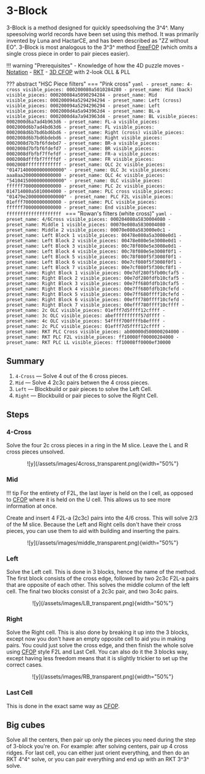 # 3-Block

3-Block is a method designed for quickly speedsolving the 3^4^. Many speesolving world records have been set using this method. It was primarily invented by Luna and HactarCE, and has been described as "ZZ without EO". 3-Block is most analogous to the 3^3^ method [FreeFOP] (which omits a single cross piece in order to pair pieces easier).

!!! warning "Prerequisites"
    - Knowledge of how the 4D puzzle moves
    - [Notation](/notation)
    - [RKT](/techniques/rkt)
    - [3D CFOP](https://jperm.net/3x3/cfop) with 2-look OLL & PLL

[FreeFOP]: https://www.speedsolving.com/wiki/index.php/FreeFOP

??? abstract "HSC Piece filters"
    === "Pink cross"
        ```yaml
        - preset_name: 4-cross
          visible_pieces: 000200080a5010284280
        - preset_name: Mid (back)
          visible_pieces: 000200084a5090294284
        - preset_name: Mid
          visible_pieces: 000200094a5294294294
        - preset_name: Left (cross)
          visible_pieces: 000200094a5294296294
        - preset_name: Left
          visible_pieces: 0002000d4a5a943962d4
        - preset_name: BL-a
          visible_pieces: 0002000d4a7a943963d4
        - preset_name: BL
          visible_pieces: 0002000d6a7ad4b963d6
        - preset_name: FL-a
          visible_pieces: 0002000d6b7ad4bd63d6
        - preset_name: FL
          visible_pieces: 0002008d6b7bd6bd6bd6
        - preset_name: Right (cross)
          visible_pieces: 0002008d6b7bd6bdebd6
        - preset_name: Right
          visible_pieces: 0002008d7b7bf6fdebd7
        - preset_name: BR-a
          visible_pieces: 0002008d7bfbf6fdefd7
        - preset_name: BR
          visible_pieces: 0002008dfbfbf7ffefdf
        - preset_name: FR-a
          visible_pieces: 0002008dfffbf7ffffdf
        - preset_name: FR
          visible_pieces: 0002008fffffffffffff
        - preset_name: OLC 2c
          visible_pieces: "01471400000000000000"
        - preset_name: OLC 3c
          visible_pieces: aaa8aa20000000000000
        - preset_name: OLC 4c
          visible_pieces: "54104150000000000000"
        - preset_name: OLC
          visible_pieces: ffffff70000000000000
        - preset_name: PLC 2c
          visible_pieces: 014714080a5010004000
        - preset_name: PLC cross
          visible_pieces: "01479e20000000000000"
        - preset_name: PLC F2L
          visible_pieces: 01efff70000000000000
        - preset_name: PLC
          visible_pieces: ffffff70000000000000
        - preset_name: End
          visible_pieces: ffffffffffffffffffff
        ```
    === "Rowan's filters (white cross)"
        ```yaml
        - preset_name: 4/6Cross
          visible_pieces: 000204080a5830004080
        - preset_name: Middle 1
          visible_pieces: 00070e080a5830004080
        - preset_name: Middle 2
          visible_pieces: 00070e080a583000e0c1
        - preset_name: Left Block 1
          visible_pieces: 00478e080a5a3008e0d1
        - preset_name: Left Block 2
          visible_pieces: 00478e080e5e3008e0d1
        - preset_name: Left Block 3
          visible_pieces: 00c78f080e5e3008e0d1
        - preset_name: Left Block 4
          visible_pieces: 00c78f080e5e3008f0f1
        - preset_name: Left Block 5
          visible_pieces: 00c78f080f5f3008f0f1
        - preset_name: Left Block 6
          visible_pieces: 00e7cf080f5f3008f0f1
        - preset_name: Left Block 7
          visible_pieces: 00e7cf080f5f300cf8f1
        - preset_name: Right Block 1
          visible_pieces: 00e7df280f5fb00cfaf5
        - preset_name: Right Block 2
          visible_pieces: 00e7df280fdfb10cfaf5
        - preset_name: Right Block 3
          visible_pieces: 00e7ff680fdfb10cfaf5
        - preset_name: Right Block 4
          visible_pieces: 00e7ff680fdfb10cfefd
        - preset_name: Right Block 5
          visible_pieces: 00e7ff680ffff10cfefd
        - preset_name: Right Block 6
          visible_pieces: 00efff780ffff10cfefd
        - preset_name: Right Block 7
          visible_pieces: 00efff780ffff10cffff
        - preset_name: 2c OLC
          visible_pieces: 01efff7d5ffff12cffff
        - preset_name: 3c OLC
          visible_pieces: abeffffffffff57dffff
        - preset_name: 4c OLC
          visible_pieces: 54ffff700ffffb8effff
        - preset_name: 2c PLC
          visible_pieces: 01efff7d5ffff12cffff
        - preset_name: RKT PLC Cross
          visible_pieces: ab00000d500000204000
        - preset_name: RKT PLC F2L
          visible_pieces: ff10008ff00000204000
        - preset_name: RKT PLC LL
          visible_pieces: ff10008ff0000ef30000
        ```

## Summary

1. `4-Cross` — Solve 4 out of the 6 cross pieces.
2. `Mid` — Solve 4 2c3c pairs betwen the 4 cross pieces.
3. `Left` — Blockbuild or pair pieces to solve the Left Cell.
4. `Right` — Blockbuild or pair pieces to solve the Right Cell.

## Steps

### 4-Cross

Solve the four 2c cross pieces in a ring in the M slice. Leave the L and R cross pieces unsolved.

<center>![y](/assets/images/4cross_transparent.png){width="50%"}</center>

### Mid

!!! tip
    For the entirety of F2L, the last layer is held on the I cell, as opposed to [CFOP](/techniques/cfop) where it is held on the U cell. This allows us to see more information at once.

Create and insert 4 F2L-a (2c3c) pairs into the 4/6 cross. This will solve 2/3 of the M slice. Because the Left and Right cells don't have their cross pieces, you can use them to aid with building and inserting the pairs.

<center>![y](/assets/images/middle_transparent.png){width="50%"}</center>

### Left

Solve the Left cell. This is done in 3 blocks, hence the name of the method. The first block consists of the cross edge, followed by two 2c3c F2L-a pairs that are opposite of each other. This solves the middle column of the left cell. The final two blocks consist of a 2c3c pair, and two 3c4c pairs.

<center>![y](/assets/images/LB_transparent.png){width="50%"}</center>

### Right

Solve the Right cell. This is also done by breaking it up into the 3 blocks, except now you don't have an empty opposite cell to aid you in making pairs. You could just solve the cross edge, and then finish the whole solve using [CFOP](/techniques/cfop) style F2L and Last Cell. You can also do it the 3 blocks way, except having less freedom means that it is slightly trickier to set up the correct cases.

<center>![y](/assets/images/RB_transparent.png){width="50%"}</center>

### Last Cell

This is done in the exact same way as [CFOP](/techniques/cfop/#OLC).

## Big cubes

Solve all the centers, then pair up only the pieces you need during the step of 3-block you're on. For example: after solving centers, pair up 4 cross ridges. For last cell, you can either just orient everything, and then do an RKT 4^4^ solve, or you can pair everything and end up with an RKT 3^3^ solve.

